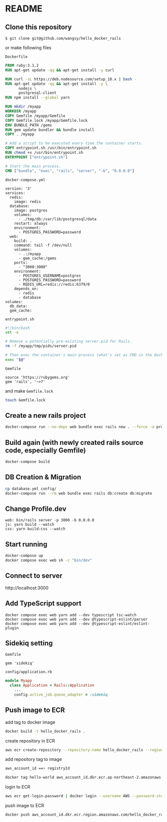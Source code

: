 # README

## Clone this repository

```
$ git clone git@github.com/wangsy/hello_docker_rails
```

or make following files

`Dockerfile`
```Dockerfile
FROM ruby:3.1.2
RUN apt-get update -qq && apt-get install -y curl

RUN curl -sL https://deb.nodesource.com/setup_18.x | bash -
RUN apt-get update -qq && apt-get install -y \
      nodejs \
      postgresql-client
RUN npm install --global yarn

RUN mkdir /myapp
WORKDIR /myapp
COPY Gemfile /myapp/Gemfile
COPY Gemfile.lock /myapp/Gemfile.lock
ENV BUNDLE_PATH /gems
RUN gem update bundler && bundle install
COPY . /myapp

# Add a script to be executed every time the container starts.
COPY entrypoint.sh /usr/bin/entrypoint.sh
RUN chmod +x /usr/bin/entrypoint.sh
ENTRYPOINT ["entrypoint.sh"]

# Start the main process.
CMD ["bundle", "exec", "rails", "server", "-b", "0.0.0.0"]
```

`docker-compose.yml`
```
version: '3'
services:
  redis:
    image: redis
  database:
    image: postgres
    volumes:
      - ./tmp/db:/var/lib/postgresql/data
    restart: always
    environment:
      - POSTGRES_PASSWORD=password
  web:
    build: .
    command: tail -f /dev/null
    volumes:
      - .:/myapp
      - gem_cache:/gems
    ports:
      - "3000:3000"
    environment:
      - POSTGRES_USERNAME=postgres
      - POSTGRES_PASSWORD=password
      - REDIS_URL=redis://redis:6379/0
    depends_on:
      - redis
      - database
volumes:
  db_data:
  gem_cache:
```

`entrypoint.sh`
```sh
#!/bin/bash
set -e

# Remove a potentially pre-existing server.pid for Rails.
rm -f /myapp/tmp/pids/server.pid

# Then exec the container's main process (what's set as CMD in the Dockerfile).
exec "$@"
```

`Gemfile`
```Gemfile
source 'https://rubygems.org'
gem 'rails', '~>7'
```

and make `Gemfile.lock`
```sh
touch Gemfile.lock
```

## Create a new rails project

```sh
docker-compose run --no-deps web bundle exec rails new . --force -a propshaft -j esbuild --database=postgresql --skip-test --css tailwind
```

## Build again (with newly created rails source code, especially Gemfile)

```sh
docker-compose build
```

## DB Creation & Migration

```sh
cp database.yml config/
docker-compose run --rm web bundle exec rails db:create db:migrate
```

## Change Profile.dev
```
web: bin/rails server -p 3000 -b 0.0.0.0
js: yarn build --watch
css: yarn build:css --watch
```

## Start running

```sh
docker-compose up
docker compose exec web sh -c "bin/dev"
```
## Connect to server

http://localhost:3000

## Add TypeScript support
```
docker compose exec web yarn add --dev typescript tsc-watch
docker compose exec web yarn add --dev @typescript-eslint/parser
docker compose exec web yarn add --dev @typescript-eslint/eslint-plugin
```

## Sidekiq setting

`Gemfile`
```Gemfile
gem 'sidekiq'
```

`config/application.rb`

```ruby
module Myapp
  class Application < Rails::Application
    ...
    config.active_job.queue_adapter = :sidekiq
```

## Push image to ECR

add tag to docker image
```sh
docker build -t hello_docker_rails .
```

create repository in ECR
```sh
aws ecr create-repository --repository-name hello_docker_rails --region ap-northeast-2
```

add repository tag to image
```sh
aws_account_id ==> registryId

docker tag hello-world aws_account_id.dkr.ecr.ap-northeast-2.amazonaws.com/hello_docker_rails
```

login to ECR
```sh
aws ecr get-login-password | docker login --username AWS --password-stdin aws_account_id.dkr.ecr.ap-northeast-2.amazonaws.com
```

push image to ECR
```sh
docker push aws_account_id.dkr.ecr.region.amazonaws.com/hello_docker_rails
```
